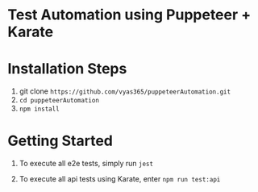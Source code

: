 # Test Automation using Puppeteer + Karate 

# Installation Steps

1. git clone `https://github.com/vyas365/puppeteerAutomation.git`
2. `cd puppeteerAutomation`
3. `npm install`

# Getting Started

1. To execute all e2e tests, simply run
   `jest`

2. To execute all api tests using Karate, enter
   `npm run test:api`

   